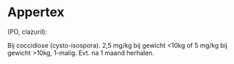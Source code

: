 # Appertex

(PO, clazuril):

Bij coccidiose (cysto-isospora). 2,5 mg/kg bij gewicht <10kg of 5 mg/kg bij gewicht >10kg, 1-malig. Evt. na 1 maand herhalen.
